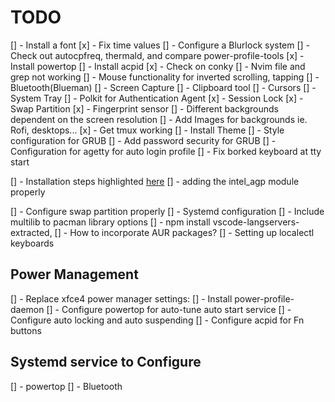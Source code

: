 # TODO
[] - Install a font
[x] - Fix time values
[] - Configure a Blurlock system
[] - Check out autocpfreq, thermald, and compare power-profile-tools
[x] - Install powertop
[] - Install acpid
[x] - Check on conky
[] - Nvim file and grep not working
[] - Mouse functionality for inverted scrolling, tapping
[] - Bluetooth(Blueman)
[] - Screen Capture
[] - Clipboard tool
[] - Cursors
[] - System Tray
[] - Polkit for Authentication Agent
[x] - Session Lock
[x] - Swap Partition
[x] - Fingerprint sensor
[] - Different backgrounds dependent on the screen resolution
[] - Add Images for backgrounds ie. Rofi, desktops...
[x] - Get tmux working
[] - Install Theme
[] - Style configuration for GRUB
[] - Add password security for GRUB
[] - Configuration for agetty for auto login profile
[] - Fix borked keyboard at tty start

[] - Installation steps highlighted [here](https://www.reddit.com/r/archlinux/comments/rz6294/arch_linux_laptop_optimization_guide_for/)
    [] - adding the intel_agp module properly

[] - Configure swap partition properly
[] - Systemd configuration
[] - Include multilib to pacman library options
[] - npm install vscode-langservers-extracted,
[] - How to incorporate AUR packages?
[] - Setting up localectl keyboards

## Power Management
[] - Replace xfce4 power manager settings:
[] - Install power-profile-daemon
[] - Configure powertop for auto-tune auto start service
[] - Configure auto locking and auto suspending
[] - Configure acpid for Fn buttons

## Systemd service to Configure
[] - powertop
[] - Bluetooth
